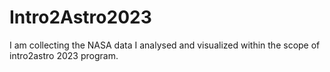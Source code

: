 # Intro2Astro2023
I am collecting the NASA data I analysed and visualized within the scope of intro2astro 2023 program.

